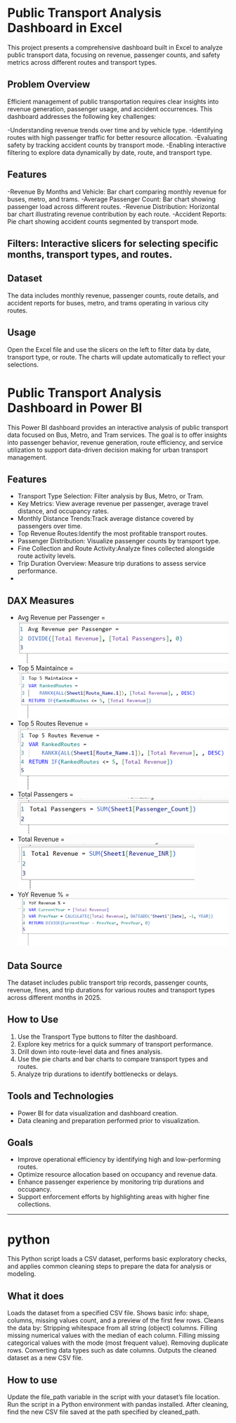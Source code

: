 
# Public Transport Analysis Dashboard in Excel

This project presents a comprehensive dashboard built in Excel to analyze public transport data, focusing on revenue, passenger counts, and safety metrics across different routes and transport types.

## Problem Overview
Efficient management of public transportation requires clear insights into revenue generation, passenger usage, and accident occurrences. This dashboard addresses the following key challenges:

-Understanding revenue trends over time and by vehicle type.
-Identifying routes with high passenger traffic for better resource allocation.
-Evaluating safety by tracking accident counts by transport mode.
-Enabling interactive filtering to explore data dynamically by date, route, and transport type.

## Features
-Revenue By Months and Vehicle: Bar chart comparing monthly revenue for buses, metro, and trams.
-Average Passenger Count: Bar chart showing passenger load across different routes.
-Revenue Distribution: Horizontal bar chart illustrating revenue contribution by each route.
-Accident Reports: Pie chart showing accident counts segmented by transport mode.

## Filters: Interactive slicers for selecting specific months, transport types, and routes.

## Dataset
The data includes monthly revenue, passenger counts, route details, and accident reports for buses, metro, and trams operating in various city routes.

## Usage
Open the Excel file and use the slicers on the left to filter data by date, transport type, or route. The charts will update automatically to reflect your selections.

# Public Transport Analysis Dashboard in Power BI

This Power BI dashboard provides an interactive analysis of public transport data focused on Bus, Metro, and Tram services. The goal is to offer insights into passenger behavior, revenue generation, route efficiency, and service utilization to support data-driven decision making for urban transport management.

 ## Features

- Transport Type Selection: Filter analysis by Bus, Metro, or Tram.
- Key Metrics: View average revenue per passenger, average travel distance, and occupancy rates.
- Monthly Distance Trends:Track average distance covered by passengers over time.
- Top Revenue Routes:Identify the most profitable transport routes.
- Passenger Distribution: Visualize passenger counts by transport type.
- Fine Collection and Route Activity:Analyze fines collected alongside route activity levels.
- Trip Duration Overview: Measure trip durations to assess service performance.
- 
## DAX Measures
- Avg Revenue per Passenger = 
 ![image_alt](https://github.com/Aishwarya-HN/Public-Transport-Analysis-/blob/1a566cf34d7be41c89e6301db2724990e8a22f80/Screenshot%202025-08-11%20103728.png)
- Top 5 Maintaince = 
 ![image_alt](https://github.com/Aishwarya-HN/Public-Transport-Analysis-/blob/f2a79b0c77aefd5b0ebfea32a986b9e9c9b1914f/Screenshot%202025-08-11%20103753.png)
- Top 5 Routes Revenue = 
![image_alt]( https://github.com/Aishwarya-HN/Public-Transport-Analysis-/blob/f2a79b0c77aefd5b0ebfea32a986b9e9c9b1914f/Screenshot%202025-08-11%20103804.png)
- Total Passengers =
 ![image_alt](https://github.com/Aishwarya-HN/Public-Transport-Analysis-/blob/f2a79b0c77aefd5b0ebfea32a986b9e9c9b1914f/Screenshot%202025-08-11%20103829.png)
- Total Revenue =
 ![image_alt](https://github.com/Aishwarya-HN/Public-Transport-Analysis-/blob/f2a79b0c77aefd5b0ebfea32a986b9e9c9b1914f/Screenshot%202025-08-11%20103838.png)
- YoY Revenue % = 
![image_alt]( https://github.com/Aishwarya-HN/Public-Transport-Analysis-/blob/f2a79b0c77aefd5b0ebfea32a986b9e9c9b1914f/Screenshot%202025-08-11%20103856.png)

## Data Source

The dataset includes public transport trip records, passenger counts, revenue, fines, and trip durations for various routes and transport types across different months in 2025.

## How to Use

1. Use the Transport Type buttons to filter the dashboard.
2. Explore key metrics for a quick summary of transport performance.
3. Drill down into route-level data and fines analysis.
4. Use the pie charts and bar charts to compare transport types and routes.
5. Analyze trip durations to identify bottlenecks or delays.

## Tools and Technologies

- Power BI for data visualization and dashboard creation.
- Data cleaning and preparation performed prior to visualization.

## Goals

- Improve operational efficiency by identifying high and low-performing routes.
- Optimize resource allocation based on occupancy and revenue data.
- Enhance passenger experience by monitoring trip durations and occupancy.
- Support enforcement efforts by highlighting areas with higher fine collections.

---

# python
This Python script loads a CSV dataset, performs basic exploratory checks, and applies common cleaning steps to prepare the data for analysis or modeling.

## What it does
Loads the dataset from a specified CSV file.
Shows basic info: shape, columns, missing values count, and a preview of the first few rows.
Cleans the data by:
Stripping whitespace from all string (object) columns.
Filling missing numerical values with the median of each column.
Filling missing categorical values with the mode (most frequent value).
Removing duplicate rows.
Converting data types such as date columns.
Outputs the cleaned dataset as a new CSV file.

## How to use
Update the file_path variable in the script with your dataset’s file location.
Run the script in a Python environment with pandas installed.
After cleaning, find the new CSV file saved at the path specified by cleaned_path.





